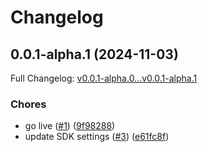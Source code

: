 # Changelog

## 0.0.1-alpha.1 (2024-11-03)

Full Changelog: [v0.0.1-alpha.0...v0.0.1-alpha.1](https://github.com/macanderson/unusualwhales-python/compare/v0.0.1-alpha.0...v0.0.1-alpha.1)

### Chores

* go live ([#1](https://github.com/macanderson/unusualwhales-python/issues/1)) ([9f98288](https://github.com/macanderson/unusualwhales-python/commit/9f98288b0a20adeae10e361686acf6bce17f2d0a))
* update SDK settings ([#3](https://github.com/macanderson/unusualwhales-python/issues/3)) ([e61fc8f](https://github.com/macanderson/unusualwhales-python/commit/e61fc8f3ac2dc50cad982147d3c0c21b00ed3819))
